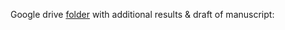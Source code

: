
Google drive [folder](https://drive.google.com/drive/folders/18qWHdnu21K0aAePUU8b-01XK003_Y-3n?usp=sharing) with additional results & draft of manuscript:



